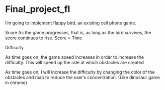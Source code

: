 # Final_project_fl


I’m going to implement flappy bird, an existing cell phone game.

Score
As the game progresses, that is, as long as the bird survives, the score continues to rise. Score = Time


Difficulty

As time goes on, the game speed increases in order to increase
 the difficulty. This will speed up the rate at which obstacles are created

As time goes on, I will increase the difficulty by changing the color of the obstacles and map to reduce the user’s concentration. (Like dinosaur game in chrome) 

